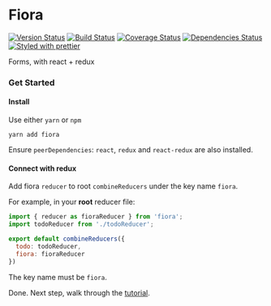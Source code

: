 # Fiora
[![Version Status][version-badge]][version] [![Build Status][build-badge]][build] [![Coverage Status][coverage-badge]][coverage] [![Dependencies Status][dependencies-badge]][dependencies] [![Styled with prettier][prettier-badge]][prettier]

[version-badge]: https://img.shields.io/npm/v/fiora.svg?style=flat-square
[version]: https://www.npmjs.com/package/fiora
[build-badge]: https://img.shields.io/travis/xiaofan2406/fiora.svg?style=flat-square
[build]: https://travis-ci.org/xiaofan2406/fiora
[coverage-badge]: https://img.shields.io/codecov/c/github/xiaofan2406/fiora.svg?style=flat-square
[coverage]: https://codecov.io/gh/xiaofan2406/fiora
[dependencies-badge]: https://img.shields.io/david/xiaofan2406/fiora.svg?style=flat-square
[dependencies]: https://david-dm.org/xiaofan2406/fiora
[prettier-badge]: https://img.shields.io/badge/styled_with-prettier-ff69b4.svg?style=flat-square
[prettier]: https://github.com/prettier/prettier

Forms, with react + redux

### Get Started

#### Install

Use either `yarn` or `npm`

```
yarn add fiora
```

Ensure `peerDependencies`: `react`, `redux` and `react-redux` are also installed.

#### Connect with redux

Add fiora `reducer` to root `combineReducers` under the key name `fiora`.

For example, in your **root** reducer file:

```js
import { reducer as fioraReducer } from 'fiora';
import todoReducer from './todoReducer';

export default combineReducers({
  todo: todoReducer,
  fiora: fioraReducer
})
```

The key name must be `fiora`.

Done. Next step, walk through the [tutorial](https://github.com/xiaofan2406/fiora/blob/master/docs/turorial.md).

